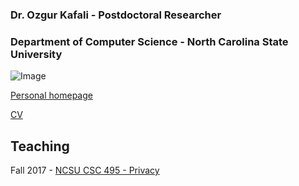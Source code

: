 ### Dr. Ozgur Kafali - Postdoctoral Researcher
### Department of Computer Science - North Carolina State University

![Image](https://ozgurkafali.github.io/polar.jpg)

[Personal homepage](http://mas.cmpe.boun.edu.tr/ozgur/)

[CV](https://ozgurkafali.github.io/Kafali-CV.pdf)

## Teaching
Fall 2017 - [NCSU CSC 495 - Privacy](https://ozgurkafali.github.io/courses/ncsu/csc495)

